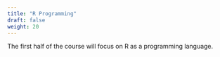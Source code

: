 ```yaml
---
title: "R Programming"
draft: false
weight: 20
---
```


The first half of the course will focus on R as a programming language.
